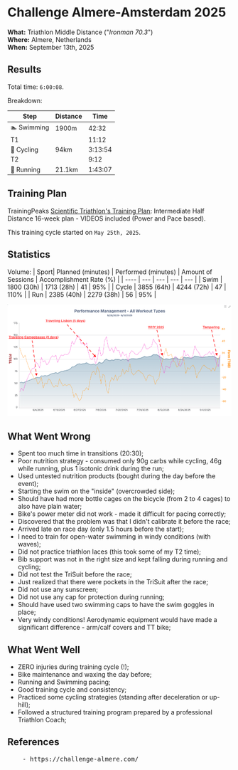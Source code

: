 # Challenge Almere-Amsterdam 2025

**What:** Triathlon Middle Distance ("*Ironman 70.3*")  
**Where:** Almere, Netherlands  
**When:** September 13th, 2025  

## Results
Total time: `6:00:08`. 

Breakdown:

| Step | Distance | Time |
| --- | --- | --- |
| 🏊 Swimming | 1900m | 42:32 |
| T1 | | 11:12 |
| 🚴 Cycling | 94km | 3:13:54 |
| T2 | | 9:12 |
| 🏃 Running | 21.1km | 1:43:07 |

## Training Plan

TrainingPeaks [Scientific Triathlon's Training Plan](https://www.trainingpeaks.com/training-plans/triathlon/half-ironman/tp-157500/intermediate-half-distance-16-week-plan-videos-included-power-and-pace-based): Intermediate Half Distance 16-week plan - VIDEOS included (Power and Pace based).  
  
This training cycle started on `May 25th, 2025`.

## Statistics

Volume:
| Sport| Planned (minutes) | Performed (minutes) | Amount of Sessions | Accomplishment Rate (%) |
| ---- | --- | --- | --- | --- |
| Swim | 1800 (30h) | 1713 (28h) | 41 |  95% |
| Cycle | 3855 (64h) | 4244 (72h)  | 47  | 110%  |
| Run | 2385 (40h) | 2279 (38h) | 56 | 95% |

![TCL History](/2025/09_challenge_almere_amsterdam/image/tp_ctl_history.png)

## What Went Wrong

- Spent too much time in transitions (20:30);
- Poor nutrition strategy - consumed only 90g carbs while cycling, 46g while running, plus 1 isotonic drink during the run;
- Used untested nutrition products (bought during the day before the event);
- Starting the swim on the "inside" (overcrowded side);
- Should have had more bottle cages on the bicycle (from 2 to 4 cages) to also have plain water;
- Bike's power meter did not work - made it difficult for pacing correctly;
- Discovered that the problem was that I didn't calibrate it before the race;
- Arrived late on race day (only 1.5 hours before the start);
- I need to train for open-water swimming in windy conditions (with waves);
- Did not practice triathlon laces (this took some of my T2 time);
- Bib support was not in the right size and kept falling during running and cycling;
- Did not test the TriSuit before the race;
- Just realized that there were pockets in the TriSuit after the race;
- Did not use any sunscreen;
- Did not use any cap for protection during running;
- Should have used two swimming caps to have the swim goggles in place;
- Very windy conditions! Aerodynamic equipment would have made a significant difference - arm/calf covers and TT bike;

## What Went Well

- ZERO injuries during training cycle (!);
- Bike maintenance and waxing the day before;
- Running and Swimming pacing;
- Good training cycle and consistency;
- Practiced some cycling strategies (standing after deceleration or up-hill);
- Followed a structured training program prepared by a professional Triathlon Coach;

## References

<pre>
    - https://challenge-almere.com/
</pre>